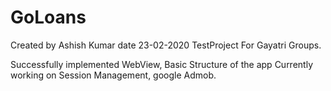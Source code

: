 # GoLoans

Created by Ashish Kumar date 23-02-2020
TestProject For Gayatri Groups.

Successfully implemented WebView, Basic Structure of the app
Currently working on Session Management, google Admob.
